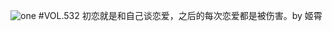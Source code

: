 ![one](http://image.wufazhuce.com/FnDaHFuE4YoIzfRC7ZizrQ68uCph)
#VOL.532
初恋就是和自己谈恋爱，之后的每次恋爱都是被伤害。by 姬霄